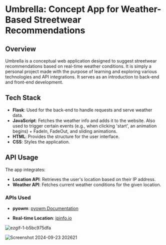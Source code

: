 # Umbrella: Concept App for Weather-Based Streetwear Recommendations

## Overview
Umbrella is a conceptual web application designed to suggest streetwear recommendations based on real-time weather conditions. It is simply a personal project made with the purpose of learning and exploring various technologies and API integrations. It serves as an introduction to back-end and front-end development.

## Tech Stack
- **Flask**: Used for the back-end to handle requests and serve weather data.
- **JavaScript**: Fetches the weather info and adds it to the website. Also used to trigger certain events (e.g., when clicking 'start', an animation begins) + FadeIn, FadeOut, and sliding animations.
- **HTML**: Provides the structure for the user interface.
- **CSS**: Styles the application.

## API Usage
The app integrates:
- **Location API**: Retrieves the user's location based on their IP address.
- **Weather API**: Fetches current weather conditions for the given location.

### APIs Used
- **pyowm**: [pyowm Documentation](https://pypi.org/project/pyowm/)

- **Real-time Location**: [ipinfo.io](https://ipinfo.io/)



![ezgif-1-b5bc975dfa](https://github.com/user-attachments/assets/7148dd55-0ce3-4838-b8a5-821a65c05eb5)

![Screenshot 2024-09-23 202621](https://github.com/user-attachments/assets/aa3bf76f-dd6d-41de-add2-e4bde2388feb)



